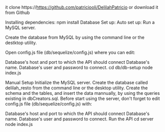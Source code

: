it clone https://https://github.com/patriciooli/DelilahPatricio
or download it from Github

Installing dependencies:
npm install
Database Set up:
Auto set up:
Run a MySQL server.

Create the database from MySQL by using the command line or the destktop utility.

Open config.js file (db/sequelize/config.js) where you can edit:

Database's host and port to which the API should connect
Database's name.
Database's user and password to connect.
cd db/db-setup
node index.js

Manual Setup
Initialize the MySQL server.
Create the database called delilah_resto from the command line or the desktop utility.
Create the schema and the tables, and insert the data mannually, by using the queries existing in dbCreators.sql.
Before start using the server, don't forget to edit config.js file (db/sequelize/config.js) with:

Database's host and port to which the API should connect
Database's name.
Database's user and password to connect.
Run the API
 cd server
 node index.js